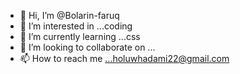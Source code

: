 - 👋 Hi, I’m @Bolarin-faruq
- 👀 I’m interested in ...coding
- 🌱 I’m currently learning ...css
- 💞️ I’m looking to collaborate on ...
- 📫 How to reach me ...holuwhadami22@gmail.com

<!---
Bolarin-faruq/Bolarin-faruq is a ✨ special ✨ repository because its `README.md` (this file) appears on your GitHub profile.
You can click the Preview link to take a look at your changes.
--->

